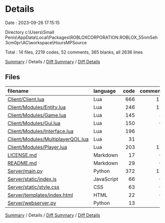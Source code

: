 # Details

Date : 2023-09-26 17:15:15

Directory c:\\Users\\Small Penis\\AppData\\Local\\Packages\\ROBLOXCORPORATION.ROBLOX_55nm5eh3cm0pr\\AC\\workspace\\HoursMPSource

Total : 14 files,  2219 codes, 52 comments, 365 blanks, all 2636 lines

[Summary](results.md) / Details / [Diff Summary](diff.md) / [Diff Details](diff-details.md)

## Files
| filename | language | code | comment | blank | total |
| :--- | :--- | ---: | ---: | ---: | ---: |
| [Client/Client.lua](/Client/Client.lua) | Lua | 666 | 11 | 101 | 778 |
| [Client/Modules/Entity.lua](/Client/Modules/Entity.lua) | Lua | 246 | 12 | 50 | 308 |
| [Client/Modules/Game.lua](/Client/Modules/Game.lua) | Lua | 145 | 4 | 26 | 175 |
| [Client/Modules/Gui.lua](/Client/Modules/Gui.lua) | Lua | 150 | 0 | 29 | 179 |
| [Client/Modules/Interface.lua](/Client/Modules/Interface.lua) | Lua | 196 | 1 | 18 | 215 |
| [Client/Modules/MultiplayerQOL.lua](/Client/Modules/MultiplayerQOL.lua) | Lua | 31 | 1 | 4 | 36 |
| [Client/Modules/Player.lua](/Client/Modules/Player.lua) | Lua | 203 | 11 | 44 | 258 |
| [LICENSE.md](/LICENSE.md) | Markdown | 17 | 0 | 4 | 21 |
| [README.md](/README.md) | Markdown | 29 | 0 | 10 | 39 |
| [Server/main.py](/Server/main.py) | Python | 372 | 11 | 52 | 435 |
| [Server/static/index.js](/Server/static/index.js) | JavaScript | 66 | 0 | 12 | 78 |
| [Server/static/style.css](/Server/static/style.css) | CSS | 63 | 0 | 7 | 70 |
| [Server/templates/index.html](/Server/templates/index.html) | HTML | 22 | 0 | 1 | 23 |
| [Server/webserver.py](/Server/webserver.py) | Python | 13 | 1 | 7 | 21 |

[Summary](results.md) / Details / [Diff Summary](diff.md) / [Diff Details](diff-details.md)